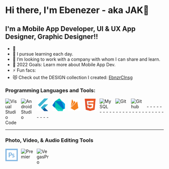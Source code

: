 # Hi there, I'm Ebenezer - aka JAK👋 


## I'm a Mobile App Developer, UI & UX App Designer, Graphic Designer!!

- 🔭 
- 🌱 I pursue learning each day.
- 👯 I’m looking to work with a company with whom I can share and learn.
- 🥅 2022 Goals: Learn more about Mobile App Dev.
- ⚡ Fun facs:
- 😻 Check out the DESIGN collection I created: [EbnzrClnsg](https://www.behance.net/gallery/126844463/LOGO)

### Programming Languages and Tools:

<img align="left" alt="Visual Studio Code" width="40px" src="https://cdn.jsdelivr.net/gh/devicons/devicon/icons/vscode/vscode-original.svg" style="padding-right:10px;" />
<img align="left" alt="Android Studio" width="40px" src="https://static.wikia.nocookie.net/logopedia/images/d/db/Android_Studio_Icon_2021.svg" style="padding-right:10px;" />
<img align="left" alt="Flutter" width="40px" src="https://github.com/devicons/devicon/blob/v2.14.0/icons/flutter/flutter-original.svg" style="padding-right:10px;" />
<img align="left" alt="Dart" width="40px" src="https://github.com/devicons/devicon/blob/v2.14.0/icons/dart/dart-original.svg" style="padding-right:10px;" />
<img align="left" alt="Firebase" width="40px" src="https://github.com/devicons/devicon/blob/v2.14.0/icons/firebase/firebase-plain.svg" style="padding-right:10px;" />
<img align="left" alt="HTML5" width="40px" src="https://raw.githubusercontent.com/devicons/devicon/2ae2a900d2f041da66e950e4d48052658d850630/icons/html5/html5-original.svg" style="padding-right:10px;" />
<img align="left" alt="MySQL" width="40px" src="https://cdn.jsdelivr.net/gh/devicons/devicon/icons/mysql/mysql-original.svg" style="padding-right:10px;" />
<img align="left" alt="Git" width="40px" src="https://cdn.jsdelivr.net/gh/devicons/devicon/icons/git/git-original.svg" style="padding-right:10px;" />
<img align="left" alt="Github" width="40px" src="https://user-images.githubusercontent.com/3369400/139447912-e0f43f33-6d9f-45f8-be46-2df5bbc91289.png" style="padding-right:10px;" />

<br />
- - - - - - - - - - - - - - - - - - - - - - - - - - - - - 

<br />
<br />

- - - - - - - - - - - - - - - - - - - - - - - - - - - - - 

### Photo, Video, & Audio Editing Tools

<img align="left" alt="Adobe Photoshop" width="40px" src="https://raw.githubusercontent.com/devicons/devicon/2ae2a900d2f041da66e950e4d48052658d850630/icons/photoshop/photoshop-line.svg" style="padding-right:10px;" />
<img align="left" alt="Premier" width="40px" src="https://upload.wikimedia.org/wikipedia/commons/thumb/4/40/Adobe_Premiere_Pro_CC_icon.svg/768px-Adobe_Premiere_Pro_CC_icon.svg.png?20210729021549" style="padding-right:10px;" />
<img align="left" alt="VegasPro" width="40px" src="https://cdn.freelogovectors.net/wp-content/uploads/2021/02/sony-vegas-pro-logo-freelogovectors.net_.png" style="padding-right:10px;" />
